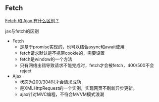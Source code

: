 ## Fetch 

[Fetch 和 Ajax 有什么区别？](https://learnku.com/articles/60098)

jax与fetch的区别

- Fetch
  - 是基于promise实现的，也可以结合async和await使用
  - fetch请求默认是不携带cookie的，需要设置
  - fetch是window的一个方法
  - 只有网络出错导致请求不能完成时，fetch才会被fetch，400/500不会reject
- Ajax
  - 状态为200/304时才会请求成功
  - 是XMLHttpRequest的一个实例，实现网页不刷新异步更新。
  - ajax针对MVC编程，不符合MVVM模式浪潮